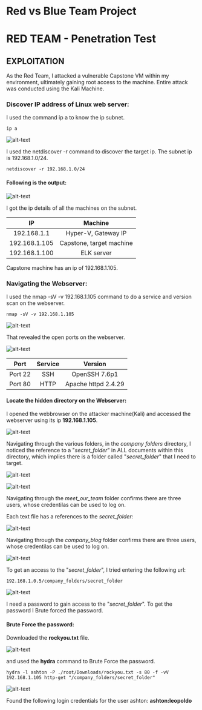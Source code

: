 # Red vs Blue Team Project

# **RED TEAM - Penetration Test**

## **EXPLOITATION**
As the Red Team, I attacked a vulnerable Capstone VM within my environment, ultimately gaining root access to the machine. Entire attack was conducted using the Kali Machine.

### **Discover IP address of Linux web server:**
I used the command ip a to know the ip subnet.
```
ip a
```
![alt-text](https://github.com/Reeti4cyber/Red-vs-Blue-Team-Project/blob/main/Images/Image%201.png)


I used the netdiscover -r <subnet ip> command to discover the target ip. The subnet ip is 192.168.1.0/24.
```
netdiscover -r 192.168.1.0/24
```
#### **Following is the output:**
 
![alt-text](https://github.com/Reeti4cyber/Red-vs-Blue-Team-Project/blob/main/Images/Image%202.png)
 
 I got the ip details of all the machines on the subnet.
 
| IP | Machine |
|:-------------:|:-------------:|
| 192.168.1.1 | Hyper-V, Gateway IP |
| 192.168.1.105 | Capstone, target machine |
| 192.168.1.100 | ELK server |

Capstone machine has an ip of 192.168.1.105.
 
 ### **Navigating the Webserver:**

I used the nmap -sV -v 192.168.1.105 command to do a service and version scan on the webserver.
```
nmap -sV -v 192.168.1.105
```
![alt-text](https://github.com/Reeti4cyber/Red-vs-Blue-Team-Project/blob/main/Images/Image%203.png)
 
 That revealed the open ports on the webserver.
 
 ![alt-text](https://github.com/Reeti4cyber/Red-vs-Blue-Team-Project/blob/main/Images/Image%204.png)
 
| Port | Service | Version |
|:--:|:--:|:--:|
| Port 22 | SSH | OpenSSH 7.6p1 |
| Port 80 | HTTP | Apache httpd 2.4.29 |
 
  #### **Locate the hidden directory on the Webserver:**

 I opened the webbrowser on the attacker machine(Kali) and accessed the webserver using  its  ip **192.168.1.105**.
 
 ![alt-text](https://github.com/Reeti4cyber/Red-vs-Blue-Team-Project/blob/main/Images/Image%205.png)

 Navigating through the various folders, in the _company folders_ directory, I noticed the  reference to a &quot;_secret\_folder_&quot; in ALL documents within this directory,  which implies there is a folder called &quot;_secret\_folder_&quot; that I need to target.
 
 ![alt-text](https://github.com/Reeti4cyber/Red-vs-Blue-Team-Project/blob/main/Images/Image%207.png)
 
 ![alt-text](https://github.com/Reeti4cyber/Red-vs-Blue-Team-Project/blob/main/Images/Image%208.png)
 
 Navigating through the _meet\_our\_team_ folder confirms there are three users, whose credentilas can be used to log on.
 
 Each text file has a references to the _secret\_folder:_
 
  ![alt-text](https://github.com/Reeti4cyber/Red-vs-Blue-Team-Project/blob/main/Images/Image%209.png)

 Navigating through the _company\_blog_ folder confirms there are three users, whose credentilas can be used to log on.
 
 
  ![alt-text](https://github.com/Reeti4cyber/Red-vs-Blue-Team-Project/blob/main/Images/Image%206.png)

To get an access to the &quot;_secret\_folder_&quot;, I tried entering the following url:
 
```
192.168.1.0.5/company_folders/secret_folder
```
 ![alt-text](https://github.com/Reeti4cyber/Red-vs-Blue-Team-Project/blob/main/Images/Image%2010.png)
 
I need a password to gain access to the &quot;_secret\_folder_&quot;. To get the password I Brute forced the password.
 
  #### **Brute Force the password:**
 
 Downloaded the **rockyou.txt** file. 
 
![alt-text]( https://github.com/Reeti4cyber/Red-vs-Blue-Team-Project/blob/main/Images/Imagerockyou.png)
 
 and used the **hydra** command to Brute Force the password.
 
```
hydra -l ashton -P ./root/Downloads/rockyou.txt -s 80 -f -vV 192.168.1.105 http-get "/company_folders/secret_folder"
```

![alt-text](https://github.com/Reeti4cyber/Red-vs-Blue-Team-Project/blob/main/Images/ashtonpsswd.png)
 
 Found the following login credentials for the user ashton:
 **ashton:leopoldo**
 

